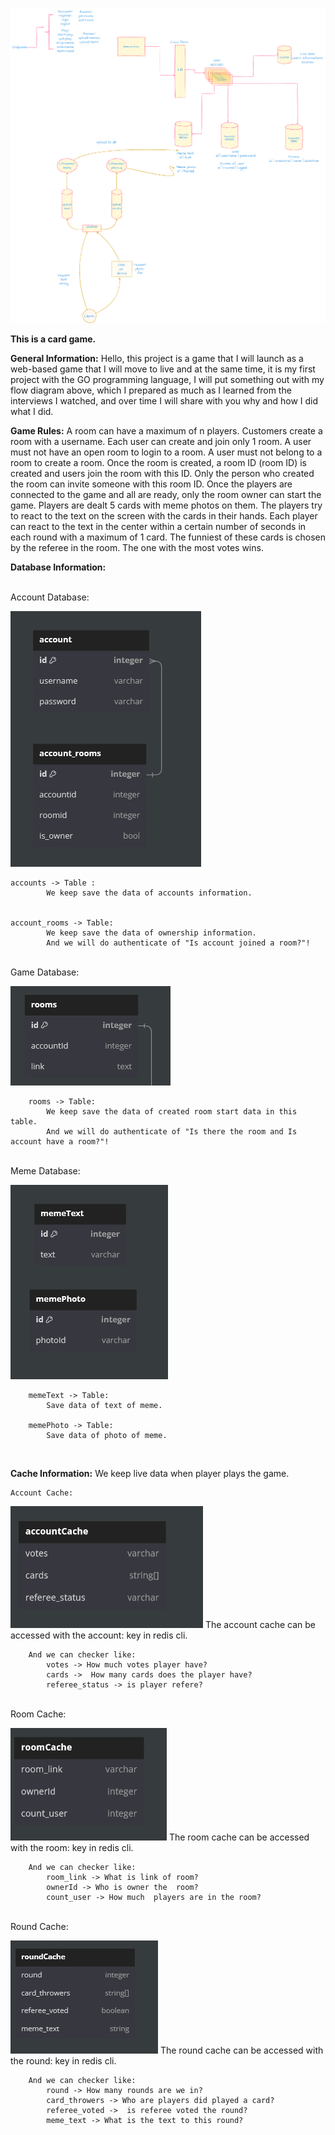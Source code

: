 ![all app](diagrams/memesystemdesign.png)

**This is a card game.**

**General Information:**
    Hello, this project is a game that I will launch as a web-based game that I will move to live and at the same time, it is my first project with the GO programming language, I will put something out with my flow diagram above, which I prepared as much as I learned from the interviews I watched, and over time I will share with you why and how I did what I did.

**Game Rules:**
    A room can have a maximum of n players. Customers create a room with a username. Each user can create and join only 1 room. A user must not have an open room to login to a room. 
    A user must not belong to a room to create a room. Once the room is created, a room ID (room ID) is created and users join the room with this ID. Only the person who created the room can invite someone with this room ID. Once the players are connected to the game and all are ready, only the room owner can start the game. Players are dealt 5 cards with meme photos on them. 
    The players try to react to the text on the screen with the cards in their hands. 
    Each player can react to the text in the center within a certain number of seconds in each round with a maximum of 1 card. The funniest of these cards is chosen by the referee in the room. The one with the most votes wins.


 

**Database Information:**

<br>
    Account Database: 

![Alt text](diagrams/DB/account.png)

    accounts -> Table :
            We keep save the data of accounts information.


    account_rooms -> Table:
            We keep save the data of ownership information.
            And we will do authenticate of "Is account joined a room?"!


<br>
    Game Database:

![Alt text](diagrams/DB/game.png)

        rooms -> Table:
            We keep save the data of created room start data in this table.
            And we will do authenticate of "Is there the room and Is account have a room?"!        
      
            
<br>
    Meme Database:

![Alt text](diagrams/DB/meme.png)
        
        memeText -> Table: 
            Save data of text of meme.

        memePhoto -> Table: 
            Save data of photo of meme.

<br>

**Cache Information:**
    We keep live data when player plays the game. 
    
    
    Account Cache:

![Alt text](diagrams/Cache/accountcache.png)
        The account cache can be accessed with the account:<id> key in redis cli.

        And we can checker like:
            votes -> How much votes player have?
            cards ->  How many cards does the player have?
            referee_status -> is player refere?

<br>
    Room Cache:

![Alt text](diagrams/Cache/roomcache.png)
        The room cache can be accessed with the room:<id> key in redis cli.

        And we can checker like:
            room_link -> What is link of room?
            ownerId -> Who is owner the  room?
            count_user -> How much  players are in the room?

<br>
    Round Cache:

![Alt text](diagrams/Cache/roundcache.png)
        The round cache can be accessed with the round:<room id> key in redis cli.

        And we can checker like:
            round -> How many rounds are we in?
            card_throwers -> Who are players did played a card?
            referee_voted ->  is referee voted the round?
            meme_text -> What is the text to this round?



<br>